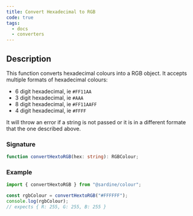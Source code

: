 ```yaml
---
title: Convert Hexadecimal to RGB
code: true
tags:
  - docs
  - converters
---
```


## Description

This function converts hexadecimal colours into a RGB object.
It accepts multiple formats of hexadecimal colours:

- 6 digit hexadecimal, ie `#FF11AA`
- 3 digit hexadecimal, ie `#AAA`
- 8 digit hexadecimal, ie `#FF11AAFF`
- 4 digit hexadecimal, ie `#FFFF`

It will throw an error if a string is not passed or it is in a different formate that the one described above.

### Signature

```typescript
function convertHextoRGB(hex: string): RGBColour;
```

### Example

```javascript
import { convertHextoRGB } from "@sardine/colour";

const rgbColour = convertHextoRGB("#FFFFFF");
console.log(rgbColour);
// expects { R: 255, G: 255, B: 255 }
```
